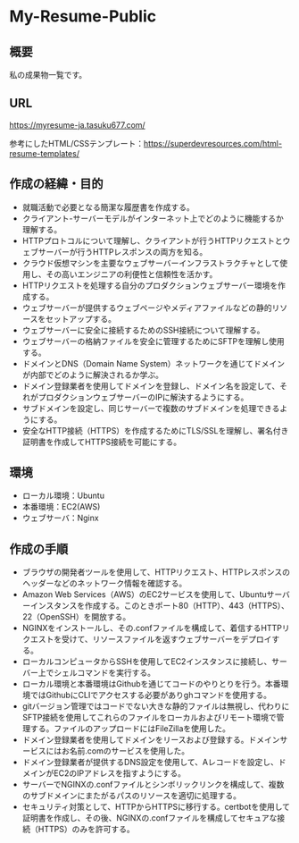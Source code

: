 # My-Resume-Public
## 概要
私の成果物一覧です。
## URL
https://myresume-ja.tasuku677.com/

参考にしたHTML/CSSテンプレート：https://superdevresources.com/html-resume-templates/
## 作成の経緯・目的
- 就職活動で必要となる簡潔な履歴書を作成する。
- クライアント-サーバーモデルがインターネット上でどのように機能するか理解する。
- HTTPプロトコルについて理解し、クライアントが行うHTTPリクエストとウェブサーバーが行うHTTPレスポンスの両方を知る。
- クラウド仮想マシンを主要なウェブサーバーインフラストラクチャとして使用し、その高いエンジニアの利便性と信頼性を活かす。
- HTTPリクエストを処理する自分のプロダクションウェブサーバー環境を作成する。
- ウェブサーバーが提供するウェブページやメディアファイルなどの静的リソースをセットアップする。
- ウェブサーバーに安全に接続するためのSSH接続について理解する。
- ウェブサーバーの格納ファイルを安全に管理するためにSFTPを理解し使用する。
- ドメインとDNS（Domain Name System）ネットワークを通じてドメインが内部でどのように解決されるか学ぶ。
- ドメイン登録業者を使用してドメインを登録し、ドメイン名を設定して、それがプロダクションウェブサーバーのIPに解決するようにする。
- サブドメインを設定し、同じサーバーで複数のサブドメインを処理できるようにする。
- 安全なHTTP接続（HTTPS）を作成するためにTLS/SSLを理解し、署名付き証明書を作成してHTTPS接続を可能にする。

## 環境
- ローカル環境：Ubuntu
- 本番環境：EC2(AWS)
- ウェブサーバ：Nginx

## 作成の手順
- ブラウザの開発者ツールを使用して、HTTPリクエスト、HTTPレスポンスのヘッダーなどのネットワーク情報を確認する。
- Amazon Web Services（AWS）のEC2サービスを使用して、Ubuntuサーバーインスタンスを作成する。このときポート80（HTTP）、443（HTTPS）、22（OpenSSH）を開放する。
- NGINXをインストールし、その.confファイルを構成して、着信するHTTPリクエストを受けて、リソースファイルを返すウェブサーバーをデプロイする。
- ローカルコンピュータからSSHを使用してEC2インスタンスに接続し、サーバー上でシェルコマンドを実行する。
- ローカル環境と本番環境はGithubを通じてコードのやりとりを行う。本番環境ではGithubにCLIでアクセスする必要がありghコマンドを使用する。
- gitバージョン管理ではコードでない大きな静的ファイルは無視し、代わりにSFTP接続を使用してこれらのファイルをローカルおよびリモート環境で管理する。ファイルのアップロードにはFileZillaを使用した。
- ドメイン登録業者を使用してドメインをリースおよび登録する。ドメインサービスにはお名前.comのサービスを使用した。
- ドメイン登録業者が提供するDNS設定を使用して、Aレコードを設定し、ドメインがEC2のIPアドレスを指すようにする。
- サーバーでNGINXの.confファイルとシンボリックリンクを構成して、複数のサブドメインにまたがるパスのリソースを適切に処理する。
- セキュリティ対策として、HTTPからHTTPSに移行する。certbotを使用して証明書を作成し、その後、NGINXの.confファイルを構成してセキュアな接続（HTTPS）のみを許可する。


